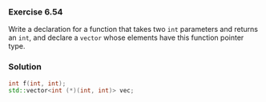 ### Exercise 6.54

Write a declaration for a function that takes two `int` parameters and returns
an `int`, and declare a `vector` whose elements have this function pointer type.

### Solution

```cpp
int f(int, int);
std::vector<int (*)(int, int)> vec; 
```
